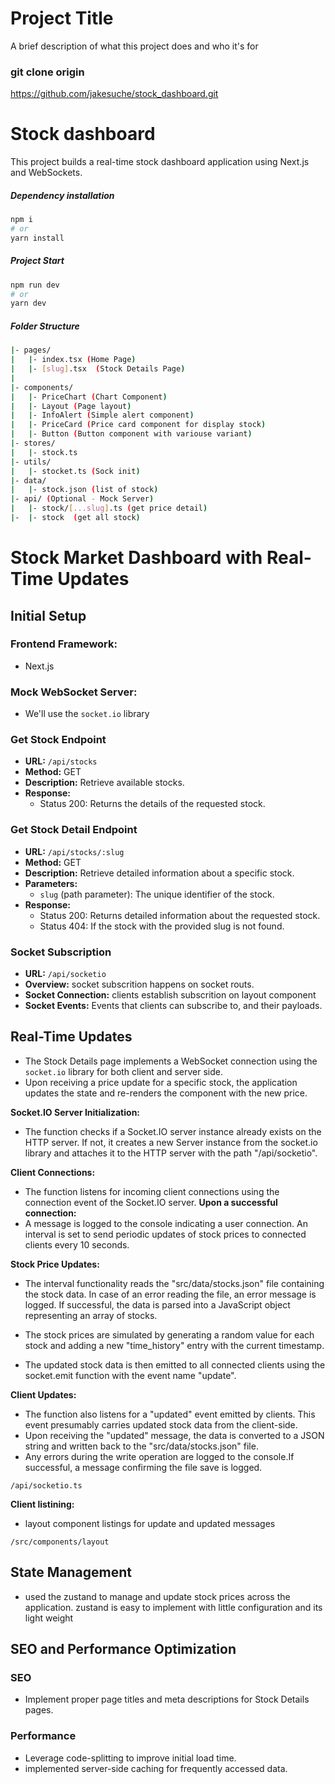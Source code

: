 
# Project Title

A brief description of what this project does and who it's for

### git clone origin 
https://github.com/jakesuche/stock_dashboard.git
# Stock dashboard


This project builds a real-time stock dashboard application using Next.js and WebSockets.

##### Dependency installation
```bash
npm i 
# or
yarn install
```

##### Project Start
```bash
npm run dev
# or
yarn dev
```
##### Folder Structure
```bash
|- pages/
|   |- index.tsx (Home Page)
|   |- [slug].tsx  (Stock Details Page)
|    
|- components/
|   |- PriceChart (Chart Component)
|   |- Layout (Page layout)
|   |- InfoAlert (Simple alert component)
|   |- PriceCard (Price card component for display stock)
|   |- Button (Button component with variouse variant)
|- stores/
|   |- stock.ts 
|- utils/
|   |- stocket.ts (Sock init)
|- data/
|   |- stock.json (list of stock)
|- api/ (Optional - Mock Server)
|   |- stock/[...slug].ts (get price detail)
|-  |- stock  (get all stock)
```


# Stock Market Dashboard with Real-Time Updates

## Initial Setup

### Frontend Framework:
- Next.js

### Mock WebSocket Server:
- We'll use the `socket.io` library



### Get Stock Endpoint
- **URL:** `/api/stocks`
- **Method:** GET
- **Description:** Retrieve available stocks.
- **Response:**
  - Status 200: Returns the details of the requested stock.

### Get Stock Detail Endpoint
- **URL:** `/api/stocks/:slug`
- **Method:** GET
- **Description:** Retrieve detailed information about a specific stock.
- **Parameters:**
  - `slug` (path parameter): The unique identifier of the stock.
- **Response:**
  - Status 200: Returns detailed information about the requested stock.
  - Status 404: If the stock with the provided slug is not found.

### Socket Subscription
- **URL:** `/api/socketio`
- **Overview:** socket subscrition happens on socket routs.
- **Socket Connection:** clients establish subscrition on layout component
- **Socket Events:** Events that clients can subscribe to, and their payloads.

## Real-Time Updates

- The Stock Details page implements a WebSocket connection using the `socket.io` library for both client and server side.
- Upon receiving a price update for a specific stock, the application updates the state and re-renders the component with the new price.



**Socket.IO Server Initialization:**
- The function checks if a Socket.IO server instance already exists on the HTTP server. If not, it creates a new Server instance from the socket.io library and attaches it to the HTTP server with the path "/api/socketio".

**Client Connections:**
- The function listens for incoming client connections using the connection event of the Socket.IO server.
**Upon a successful connection:**
- A message is logged to the console indicating a user connection. An interval is set to send periodic updates of stock prices to connected clients every 10 seconds.

**Stock Price Updates:**
- The interval functionality reads the "src/data/stocks.json" file containing the stock data. In case of an error reading the file, an error message is logged. If successful, the data is parsed into a JavaScript object representing an array of stocks.

- The stock prices are simulated by generating a random value for each stock and adding a new "time_history" entry with the current timestamp.

- The updated stock data is then emitted to all connected clients using the socket.emit function with the event name "update".

**Client Updates:**
- The function also listens for a "updated" event emitted by clients. This event presumably carries updated stock data from the client-side.
- Upon receiving the "updated" message, the data is converted to a JSON string and written back to the "src/data/stocks.json" file.
- Any errors during the write operation are logged to the console.If successful, a message confirming the file save is logged.
```
/api/socketio.ts
```

**Client listining:**
-  layout component listings for update and updated messages
```
/src/components/layout
```


## State Management

-  used the zustand to manage and update stock prices across the application. zustand is easy to implement with little configuration and its light weight



## SEO and Performance Optimization

### SEO

- Implement proper page titles and meta descriptions for Stock Details pages.

### Performance

- Leverage code-splitting to improve initial load time.
- implemented server-side caching for frequently accessed data.

